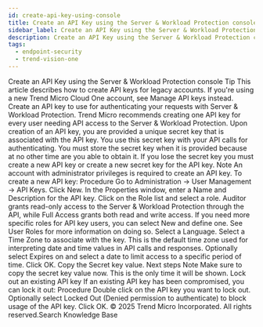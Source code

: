 ```yaml
---
id: create-api-key-using-console
title: Create an API Key using the Server & Workload Protection console
sidebar_label: Create an API Key using the Server & Workload Protection console
description: Create an API Key using the Server & Workload Protection console
tags:
  - endpoint-security
  - trend-vision-one
---
```


 Create an API Key using the Server & Workload Protection console Tip This article describes how to create API keys for legacy accounts. If you're using a new Trend Micro Cloud One account, see Manage API keys instead. Create an API key to use for authenticating your requests with Server & Workload Protection. Trend Micro recommends creating one API key for every user needing API access to the Server & Workload Protection. Upon creation of an API key, you are provided a unique secret key that is associated with the API key. You use this secret key with your API calls for authenticating. You must store the secret key when it is provided because at no other time are you able to obtain it. If you lose the secret key you must create a new API key or create a new secret key for the API key. Note An account with administrator privileges is required to create an API key. To create a new API key: Procedure Go to Administration → User Management → API Keys. Click New. In the Properties window, enter a Name and Description for the API key. Click on the Role list and select a role. Auditor grants read-only access to the Server & Workload Protection through the API, while Full Access grants both read and write access. If you need more specific roles for API key users, you can select New and define one. See User Roles for more information on doing so. Select a Language. Select a Time Zone to associate with the key. This is the default time zone used for interpreting date and time values in API calls and responses. Optionally select Expires on and select a date to limit access to a specific period of time. Click OK. Copy the Secret key value. Next steps Note Make sure to copy the secret key value now. This is the only time it will be shown. Lock out an existing API key If an existing API key has been compromised, you can lock it out: Procedure Double click on the API key you want to lock out. Optionally select Locked Out (Denied permission to authenticate) to block usage of the API key. Click OK. © 2025 Trend Micro Incorporated. All rights reserved.Search Knowledge Base